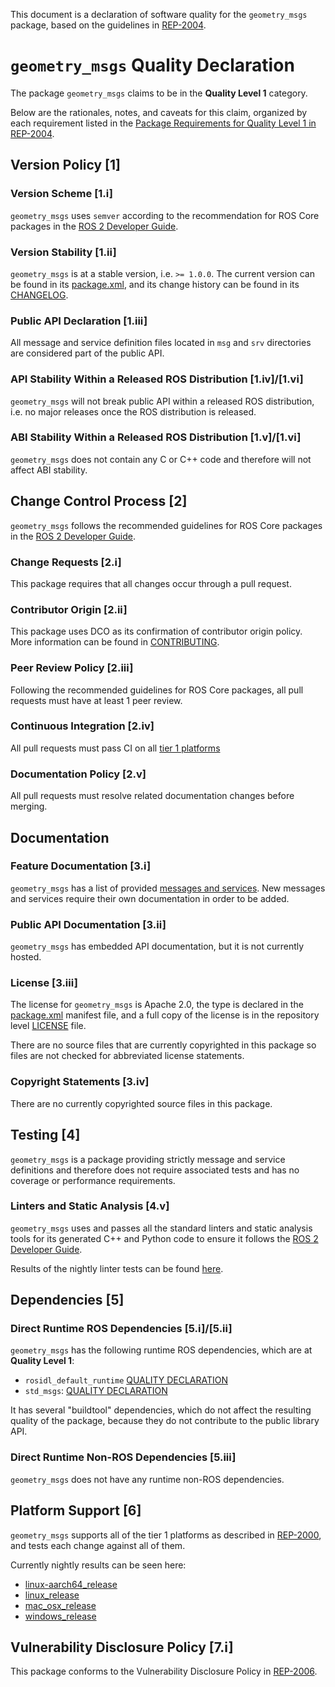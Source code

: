 This document is a declaration of software quality for the `geometry_msgs` package, based on the guidelines in [REP-2004](https://www.ros.org/reps/rep-2004.html).

# `geometry_msgs` Quality Declaration

The package `geometry_msgs` claims to be in the **Quality Level 1** category.

Below are the rationales, notes, and caveats for this claim, organized by each requirement listed in the [Package Requirements for Quality Level 1 in REP-2004](https://www.ros.org/reps/rep-2004.html).

## Version Policy [1]

### Version Scheme [1.i]

`geometry_msgs` uses `semver` according to the recommendation for ROS Core packages in the [ROS 2 Developer Guide](https://docs.ros.org/en/rolling/Contributing/Developer-Guide.html#versioning).

### Version Stability [1.ii]

`geometry_msgs` is at a stable version, i.e. `>= 1.0.0`.
The current version can be found in its [package.xml](package.xml), and its change history can be found in its [CHANGELOG](CHANGELOG.rst).

### Public API Declaration [1.iii]

All message and service definition files located in `msg` and `srv` directories are considered part of the public API.

### API Stability Within a Released ROS Distribution [1.iv]/[1.vi]

`geometry_msgs` will not break public API within a released ROS distribution, i.e. no major releases once the ROS distribution is released.

### ABI Stability Within a Released ROS Distribution [1.v]/[1.vi]

`geometry_msgs` does not contain any C or C++ code and therefore will not affect ABI stability.

## Change Control Process [2]

`geometry_msgs` follows the recommended guidelines for ROS Core packages in the [ROS 2 Developer Guide](https://docs.ros.org/en/rolling/Contributing/Developer-Guide.html#quality-practices).

### Change Requests [2.i]

This package requires that all changes occur through a pull request.

### Contributor Origin [2.ii]

This package uses DCO as its confirmation of contributor origin policy. More information can be found in [CONTRIBUTING](../CONTRIBUTING.md).

### Peer Review Policy [2.iii]

Following the recommended guidelines for ROS Core packages, all pull requests must have at least 1 peer review.

### Continuous Integration [2.iv]

All pull requests must pass CI on all [tier 1 platforms](https://www.ros.org/reps/rep-2000.html#support-tiers)

### Documentation Policy [2.v]

All pull requests must resolve related documentation changes before merging.

## Documentation

### Feature Documentation [3.i]

`geometry_msgs` has a list of provided [messages and services](README.md).
New messages and services require their own documentation in order to be added.

### Public API Documentation [3.ii]

`geometry_msgs` has embedded API documentation, but it is not currently hosted.

### License [3.iii]

The license for `geometry_msgs` is Apache 2.0, the type is declared in the [package.xml](package.xml) manifest file, and a full copy of the license is in the repository level [LICENSE](../LICENSE) file.

There are no source files that are currently copyrighted in this package so files are not checked for abbreviated license statements.

### Copyright Statements [3.iv]

There are no currently copyrighted source files in this package.

## Testing [4]

`geometry_msgs` is a package providing strictly message and service definitions and therefore does not require associated tests and has no coverage or performance requirements.

### Linters and Static Analysis [4.v]

`geometry_msgs` uses and passes all the standard linters and static analysis tools for its generated C++ and Python code to ensure it follows the [ROS 2 Developer Guide](https://docs.ros.org/en/rolling/Contributing/Developer-Guide.html#linters-and-static-analysis).

Results of the nightly linter tests can be found [here](http://build.ros2.org/view/Rpr/job/Rpr__common_interfaces__ubuntu_focal_amd64/lastCompletedBuild/testReport/geometry_msgs/).

## Dependencies [5]

### Direct Runtime ROS Dependencies [5.i]/[5.ii]

`geometry_msgs` has the following runtime ROS dependencies, which are at **Quality Level 1**:
* `rosidl_default_runtime` [QUALITY DECLARATION](https://github.com/ros2/rosidl_defaults/tree/master/rosidl_default_runtime/QUALITY_DECLARATION.md)
* `std_msgs`: [QUALITY DECLARATION](../std_msgs/QUALITY_DECLARATION.md)

It has several "buildtool" dependencies, which do not affect the resulting quality of the package, because they do not contribute to the public library API.

### Direct Runtime Non-ROS Dependencies [5.iii]

`geometry_msgs` does not have any runtime non-ROS dependencies.

## Platform Support [6]

`geometry_msgs` supports all of the tier 1 platforms as described in [REP-2000](https://www.ros.org/reps/rep-2000.html#support-tiers), and tests each change against all of them.

Currently nightly results can be seen here:
* [linux-aarch64_release](https://ci.ros2.org/view/nightly/job/nightly_linux-aarch64_release/lastBuild/testReport/geometry_msgs/)
* [linux_release](https://ci.ros2.org/view/nightly/job/nightly_linux_release/lastBuild/testReport/geometry_msgs/)
* [mac_osx_release](https://ci.ros2.org/view/nightly/job/nightly_osx_release/lastBuild/testReport/geometry_msgs/)
* [windows_release](https://ci.ros2.org/view/nightly/job/nightly_win_rel/lastBuild/testReport/geometry_msgs/)

## Vulnerability Disclosure Policy [7.i]

This package conforms to the Vulnerability Disclosure Policy in [REP-2006](https://www.ros.org/reps/rep-2006.html).
